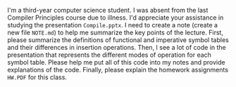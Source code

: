 I'm a third-year computer science student. I was absent from the last Compiler Principles course due to illness. I'd appreciate your assistance in studying the presentation `Compile.pptx`. I need to create a note (create a new file `NOTE.md`) to help me summarize the key points of the lecture. First, please summarize the definitions of functional and imperative symbol tables and their differences in insertion operations. Then, I see a lot of code in the presentation that represents the different modes of operation for each symbol table. Please help me put all of this code into my notes and provide explanations of the code. Finally, please explain the homework assignments `HW.PDF` for this class.

